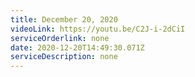 ```yaml
---
title: December 20, 2020
videoLink: https://youtu.be/C2J-i-2dCiI
serviceOrderlink: none
date: 2020-12-20T14:49:30.071Z
serviceDescription: none
---
```

